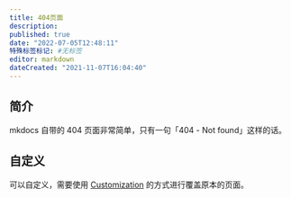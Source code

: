 ```yaml
---
title: 404页面
description:
published: true
date: "2022-07-05T12:48:11"
特殊标签标记: #无标签
editor: markdown
dateCreated: "2021-11-07T16:04:40"
---
```


## 简介

mkdocs 自带的 404 页面非常简单，只有一句「404 - Not found」这样的话。

## 自定义

可以自定义，需要使用 [Customization][] 的方式进行覆盖原本的页面。

[Customization]: https://squidfunk.github.io/mkdocs-material/customization/#building-the-theme
